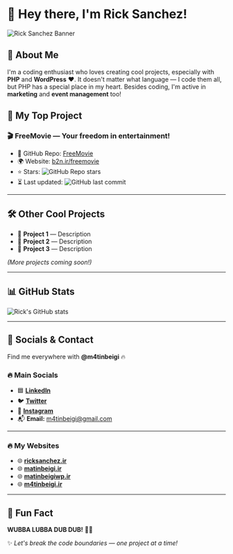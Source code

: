 # 👋 Hey there, I'm **Rick Sanchez**!

![Rick Sanchez Banner](https://media.giphy.com/media/3o6Zt481isNVuQI1l6/giphy.gif)

## 🚀 About Me  
I'm a coding enthusiast who loves creating cool projects, especially with **PHP** and **WordPress** ❤️. It doesn't matter what language — I code them all, but PHP has a special place in my heart. Besides coding, I'm active in **marketing** and **event management** too!  

## 🎯 My Top Project  
### 🎬 **FreeMovie** — Your freedom in entertainment!  
- 🔗 GitHub Repo: [FreeMovie](https://github.com/m4tinbeigi-official/freemovie)  
- 🌍 Website: [b2n.ir/freemovie](https://b2n.ir/freemovie)  
- ⭐ Stars: ![GitHub Repo stars](https://img.shields.io/github/stars/m4tinbeigi-official/freemovie?style=social)  
- ⏳ Last updated: ![GitHub last commit](https://img.shields.io/github/last-commit/m4tinbeigi-official/freemovie)  

---

## 🛠️ Other Cool Projects  
- 🔹 **Project 1** — Description  
- 🔹 **Project 2** — Description  
- 🔹 **Project 3** — Description  

*(More projects coming soon!)*  

---

## 📊 GitHub Stats  
![Rick's GitHub stats](https://github-readme-stats.vercel.app/api?username=m4tinbeigi-official&show_icons=true&theme=radical)  

---

## 🌟 Socials & Contact  
Find me everywhere with **@m4tinbeigi** 🔥  

### 🔥 Main Socials  
- 🟦 **[LinkedIn](https://www.linkedin.com/in/m4tinbeigi)**  
- 🐦 **[Twitter](https://twitter.com/m4tinbeigi)**  
- 📸 **[Instagram](https://instagram.com/m4tinbeigi)**  
- 📬 **Email:** [m4tinbeigi@gmail.com](mailto:m4tinbeigi@gmail.com)  

---

### 🔥 My Websites  
- 🌐 **[ricksanchez.ir](https://ricksanchez.ir)**  
- 🌐 **[matinbeigi.ir](https://matinbeigi.ir)**  
- 🌐 **[matinbeigiwp.ir](https://matinbeigiwp.ir)**  
- 🌐 **[m4tinbeigi.ir](https://m4tinbeigi.ir)**  

---

## 🧠 Fun Fact  
**WUBBA LUBBA DUB DUB!** 🖤🤍  

✨ *Let's break the code boundaries — one project at a time!*  
